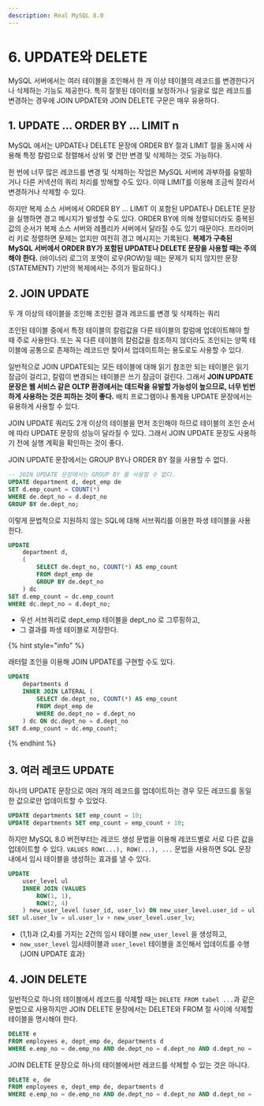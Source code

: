 ```yaml
---
description: Real MySQL 8.0
---
```


# 6. UPDATE와 DELETE

MySQL 서버에서는 여러 테이블을 조인해서 한 개 이상 테이블의 레코드를 변경한다거나 삭제하는 기능도 제공한다. 특히 잘못된 데이터를 보정하거나 일괄로 많은 레코드를 변경하는 경우에 JOIN UPDATE와 JOIN DELETE 구문은 매우 유용하다.

## 1. UPDATE ... ORDER BY ... LIMIT n

MySQL 에서는 UPDATE나 DELETE 문장에 ORDER BY 절과 LIMIT 절을 동시에 사용해 특정 칼럼으로 정렬해서 상위 몇 건만 변경 및 삭제하는 것도 가능하다.

한 번에 너무 많은 레코드를 변경 및 삭제하는 작업은 MySQL 서버에 과부하를 유발하거나 다른 커넥션의 쿼리 처리를 방해할 수도 있다. 이때 LIMIT를 이용해 조금씩 잘라서 변경하거나 삭제할 수 있다.

하지만 복제 소스 서버에서 ORDER BY ... LIMIT 이 포함된 UPDATE나 DELETE 문장을 실행하면 경고 메시지가 발생할 수도 있다. ORDER BY에 의해 정렬되더라도 중복된 값의 순서가 복제 소스 서버와 레플리카 서버에서 달라질 수도 있기 때문이다. 프라이머리 키로 정렬하면 문제는 없지만 여전히 경고 메시지는 기록된다. **복제가 구축된 MySQL 서버에서 ORDER BY가 포함된 UPDATE나 DELETE 문장을 사용할 때는 주의해야 한다.** (바이너리 로그의 포맷이 로우(ROW)일 때는 문제가 되지 않지만 문장(STATEMENT) 기반의 복제에서는 주의가 필요하다.)

## 2. JOIN UPDATE

두 개 이상의 테이블을 조인해 조인된 결과 레코드를 변경 및 삭제하는 쿼리

조인된 테이블 중에서 특정 테이블의 칼럼값을 다른 테이블의 칼럼에 업데이트해야 할 때 주로 사용한다. 또는 꼭 다른 테이블의 칼럼값을 참조하지 않더라도 조인되는 양쪽 테이블에 공통으로 존재하는 레코드만 찾아서 업데이트하는 용도로도 사용할 수 있다.

일반적으로 JOIN UPDATE되는 모든 테이블에 대해 읽기 참조만 되는 테이블은 읽기 잠금이 걸리고, 칼럼이 변경되는 테이블은 쓰기 잠금이 걸린다. 그래서 **JOIN UPDATE 문장은 웹 서비스 같은 OLTP 환경에서는 데드락을 유발할 가능성이 높으므로, 너무 빈번하게 사용하는 것은 피하는 것이 좋다.** 배치 프로그램이나 통계용 UPDATE 문장에서는 유용하게 사용할 수 있다.

JOIN UPDATE 쿼리도 2개 이상의 테이블을 먼저 조인해야 하므로 테이블의 조인 순서에 따라 UPDATE 문장의 성능이 달라질 수 있다. 그래서 JOIN UPDATE 문장도 사용하기 전에 실행 계획을 확인하는 것이 좋다.

JOIN UPDATE 문장에서는 GROUP BY나 ORDER BY 절을 사용할 수 없다.

```sql
-- JOIN UPDATE 문장에서는 GROUP BY 를 사용할 수 없다.
UPDATE department d, dept_emp de
SET d.emp_count = COUNT(*)
WHERE de.dept_no = d.dept_no
GROUP BY de.dept_no;
```

이렇게 문법적으로 지원하지 않는 SQL에 대해 서브쿼리를 이용한 파생 테이블을 사용한다.

```sql
UPDATE 
    department d,
    (
        SELECT de.dept_no, COUNT(*) AS emp_count
        FROM dept_emp de
        GROUP BY de.dept_no
    ) dc
SET d.emp_count = dc.emp_count
WHERE dc.dept_no = d.dept_no;
```

- 우선 서브쿼리로 dept_emp 테이블을 dept_no 로 그루핑하고,
- 그 결과를 파생 테이블로 저장한다.


{% hint style="info" %}

래터럴 조인을 이용해 JOIN UPDATE를 구현할 수도 있다.

```sql
UPDATE 
    departments d
    INNER JOIN LATERAL (
        SELECT de.dept_no, COUNT(*) AS emp_count
        FROM dept_emp de
        WHERE de.dept_no = d.dept_no
    ) dc ON dc.dept_no = d.dept_no
SET d.emp_count = dc.emp_count;
```

{% endhint %}

## 3. 여러 레코드 UPDATE

하나의 UPDATE 문장으로 여러 개의 레코드를 업데이트하는 경우 모든 레코드를 동일한 값으로만 업데이트할 수 있었다.

```sql
UPDATE departments SET emp_count = 10;
UPDATE departments SET emp_count = emp_count + 10;
```

하지만 MySQL 8.0 버전부터는 레코드 생성 문법을 이용해 레코드별로 서로 다른 값을 업데이트할 수 있다. `VALUES ROW(...), ROW(...), ...` 문법을 사용하면 SQL 문장 내에서 임시 테이블을 생성하는 효과를 낼 수 있다.

```sql
UPDATE 
    user_level ul
    INNER JOIN (VALUES 
        ROW(1, 1), 
        ROW(2, 4)
    ) new_user_level (user_id, user_lv) ON new_user_level.user_id = ul.user_id
SET ul.user_lv = ul.user_lv + new_user_level.user_lv;
```
- (1,1)과 (2,4)를 가지는 2건의 임시 테이블 `new_user_level` 을 생성하고,
- `new_user_level` 임시테이블과 `user_level` 테이블을 조인해서 업데이트를 수행 (JOIN UPDATE 효과)

## 4. JOIN DELETE

일반적으로 하나의 테이블에서 레코드를 삭제할 때는 `DELETE FROM tabel ...`과 같은 문법으로 사용하지만 JOIN DELETE 문장에서는 DELETE와 FROM 절 사이에 삭제할 테이블을 명시해야 한다.

```sql
DELETE e
FROM employees e, dept_emp de, departments d
WHERE e.emp_no = de.emp_no AND de.dept_no = d.dept_no AND d.dept_no = 'd001';
```

JOIN DELETE 문장으로 하나의 테이블에서만 레코드를 삭제할 수 있는 것은 아니다.

```sql
DELETE e, de
FROM employees e, dept_emp de, departments d
WHERE e.emp_no = de.emp_no AND de.dept_no = d.dept_no AND d.dept_no = 'd001';
```